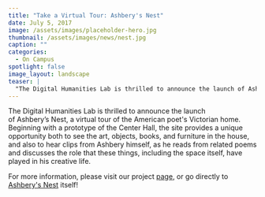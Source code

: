 ```yaml
---
title: "Take a Virtual Tour: Ashbery's Nest"
date: July 5, 2017
image: /assets/images/placeholder-hero.jpg
thumbnail: /assets/images/news/nest.jpg
caption: ""
categories: 
  - On Campus
spotlight: false 
image_layout: landscape
teaser: |
  "The Digital Humanities Lab is thrilled to announce the launch of Ashbery’s Nest, a virtual tour of the American poet's Victorian home. Beginning with a prototype of the Center Hall, the site provides..."
---
```


The Digital Humanities Lab is thrilled to announce the launch of Ashbery’s Nest, a virtual tour of the American poet's Victorian home. Beginning with a prototype of the Center Hall, the site provides a unique opportunity both to see the art, objects, books, and furniture in the house, and also to hear clips from Ashbery himself, as he reads from related poems and discusses the role that these things, including the space itself, have played in his creative life.
   
For more information, please visit our project [page](http://web.library.yale.edu/dhlab/nest), or go directly to [Ashbery's Nest](http://vr.ashberyhouse.yale.edu/) itself!